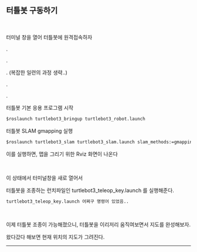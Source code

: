 ## 터틀봇 구동하기

​    

터미널 창을 열어 터틀봇에 원격접속하자

.

.

. (복잡한 일련의 과정 생략..)

.

.

터틀봇 기본 응용 프로그램 시작

```cmd
$roslaunch turtlebot3_bringup turtlebot3_robot.launch 
```

터틀봇 SLAM gmapping 실행

```cmd
$roslaunch turtlebot3_slam turtlebot3_slam.launch slam_methods:=gmapping
```

이를 실행하면, 맵을 그리기 위한 Rviz 화면이 나온다

​    

이 상태에서 터미널창을 새로 열어서

터틀봇을 조종하는 런치파일인 turtlebot3_teleop_key.launch 를 실행해준다.

```cmd
turtlebot3_teleop_key.launch 어쩌구 명령어 있었음..
```

​    

이제 터틀봇 조종이 가능해졌으니, 터틀봇을 이리저리 움직여보면서 지도를 완성해보자.

왔다갔다 해보면 현재 위치의 지도가 그려진다.

---